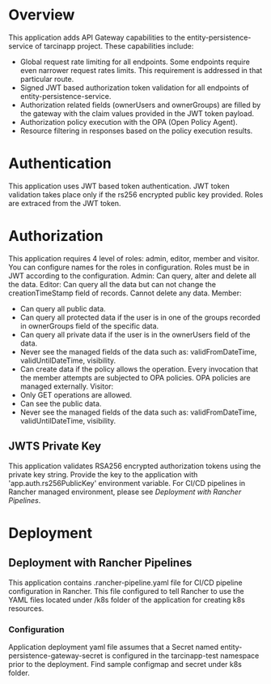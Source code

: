 # Overview
This application adds API Gateway capabilities to the entity-persistence-service of tarcinapp project. These capabilities include:
* Global request rate limiting for all endpoints. Some endpoints require even narrower request rates limits. This requirement is addressed in that particular route.
* Signed JWT based authorization token validation for all endpoints of entity-persistence-service.
* Authorization related fields (ownerUsers and ownerGroups) are filled by the gateway with the claim values provided in the JWT token payload.
* Authorization policy execution with the OPA (Open Policy Agent).
* Resource filtering in responses based on the policy execution results.
# Authentication
This application uses JWT based token authentication. JWT token validation takes place only if the rs256 encrypted public key provided. Roles are extraced from the JWT token.
# Authorization
This application requires 4 level of roles: admin, editor, member and visitor. You can configure names for the roles in configuration. Roles must be in JWT according to the configuration.
Admin: Can query, alter and delete all the data.
Editor: Can query all the data but can not change the creationTimeStamp field of records. Cannot delete any data. 
Member: 
* Can query all public data.
* Can query all protected data if the user is in one of the groups recorded in ownerGroups field of the specific data.
* Can query all private data if the user is in the ownerUsers field of the data.
* Never see the managed fields of the data such as: validFromDateTime, validUntilDateTime, visibility.
* Can create data if the policy allows the operation. Every invocation that the member attempts are subjected to OPA policies. OPA policies are managed externally. 
Visitor:
* Only GET operations are allowed.
* Can see the public data.
* Never see the managed fields of the data such as: validFromDateTime, validUntilDateTime, visibility.

## JWTS Private Key
This application validates RSA256 encrypted authorization tokens using the private key string. Provide the key to the application with 'app.auth.rs256PublicKey' environment variable. For CI/CD pipelines in Rancher managed environment, please see *Deployment with Rancher Pipelines*.
# Deployment
## Deployment with Rancher Pipelines
This application contains .rancher-pipeline.yaml file for CI/CD pipeline configuration in Rancher. This file configured to tell Rancher to use the YAML files located under /k8s folder of the application for creating k8s resources.
### Configuration
Application deployment yaml file assumes that a Secret named entity-persistence-gateway-secret is configured in the tarcinapp-test namespace prior to the deployment. Find sample configmap and secret under k8s folder.